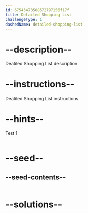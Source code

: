 ```yaml
---
id: 67543473508572797156f17f
title: Detailed Shopping List
challengeType: 1
dashedName: detailed-shopping-list
---
```


# --description--

Deatiled Shopping List description.

# --instructions--

Deatiled Shopping List instructions.

# --hints--

Test 1

```js

```

# --seed--
## --seed-contents--

```js

```

# --solutions--

```js

```

